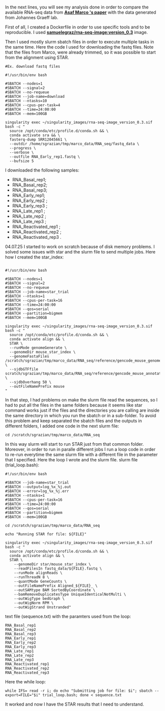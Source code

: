 In the next lines, you will see my analysis done in order to compare the available RNA-seq data from [**Asaf Marco 's paper**]([URL]https://www.nature.com/articles/s41593-020-00717-0#data-availability) with the data generated from Johannes Graeff lab.

First of all, I created a Dockerfile in order to use specific tools and to be reproducible. I used [**samuelegraz/rna-seq-image:version_0.3**]([URL]https://hub.docker.com/repository/docker/samuelegraz/rna-seq-image/tags/version_0.3/sha256-df5af533563bc42b992b953af69a3041f3d643828bdc1484d5e360ddb0284ccc) image. 

Then I used mostly slurm sbatch files in order to execute multiple tasks in the same time.
Here the code I used for downloading the fastq files. Note that the files from Marco, were already trimmed, so it was possible to start from the alignment using STAR.
```
#Ex. download fastq files

#!/usr/bin/env bash

#SBATCH --nodes=1
#SBATCH --signal=2
#SBATCH --no-requeue
#SBATCH --job-name=download
#SBATCH --ntasks=10
#SBATCH --cpus-per-task=4
#SBATCH --time=24:00:00
#SBATCH --mem=100GB

singularity exec ~/singularity_images/rna-seq-image_version_0.3.sif bash -c "
  source /opt/conda/etc/profile.d/conda.sh && \
  conda activate sra && \
  fasterq-dump SRR12045661 \
  --outdir /home/sgrazian/tmp/marco_data/RNA_seq/fastq_data \
  --progress \
  --verbose \
  --outfile RNA_Early_rep1.fastq \
  --bufsize 5
```
I downloaded the following samples:
+ RNA_Basal_rep1;
+ RNA_Basal_rep2;
+ RNA_Basal_rep3;
+ RNA_Early_rep1;
+ RNA_Early_rep2 ;
+ RNA_Early_rep3 ;
+ RNA_Late_rep1 ;
+ RNA_Late_rep2 ;
+ RNA_Late_rep3 ;
+ RNA_Reactivated_rep1 ;
+ RNA_Reactivated_rep2 ;
+ RNA_Reactivated_rep3 .

04.07.25
I started to work on scratch because of disk memory problems.
I solved some issues with star and the slurm file to send multiple jobs. Here how I created the star_index:

```

#!/usr/bin/env bash

#SBATCH --nodes=1
#SBATCH --signal=2
#SBATCH --no-requeue
#SBATCH --job-name=star_trial
#SBATCH --ntasks=1
#SBATCH --cpus-per-task=16
#SBATCH --time=24:00:00
#SBATCH --qos=serial
#SBATCH --partition=bigmem
#SBATCH --mem=100GB

singularity exec ~/singularity_images/rna-seq-image_version_0.3.sif bash -c "
  source /opt/conda/etc/profile.d/conda.sh && \
  conda activate align && \
  STAR \
  --runMode genomeGenerate \
  --genomeDir mouse_star_index \
  --genomeFastaFiles /scratch/sgrazian/tmp/marco_data/RNA_seq/reference/gencode_mouse_genome.fa \
  --sjdbGTFfile scratch/sgrazian/tmp/marco_data/RNA_seq/reference/gencode_mouse_annotated_genome.gtf \
  --sjdbOverhang 50 \
  --outFileNamePrefix mouse 
"
```
In that step, I had problems on make the slurm file read the sequences, so I had to put all the files in the same folders because it seems like star command works just if the files and the directories you are calling are inside the same directory in which you run the sbatch or in a sub-folder.
To avoid this problem and keep separated the sbatch files and the outputs in different folders, I added one code in the next slurm file:
```
cd /scratch/sgrazian/tmp/marco_data/RNA_seq
```
In this way slurm will start to run STAR just from that common folder. Moreover, in order to run in paralle different jobs I run a loop code in order to re-run everytime the same slurm file with a different file in the parameter that I specified. Here the loop I wrote and the slurm file.
slurm file (trial_loop.bash):
```
#!/usr/bin/env bash

#SBATCH --job-name=star_trial
#SBATCH --output=log_%x_%j.out
#SBATCH --error=log_%x_%j.err
#SBATCH --ntasks=1
#SBATCH --cpus-per-task=16
#SBATCH --time=24:00:00
#SBATCH --qos=serial
#SBATCH --partition=bigmem
#SBATCH --mem=100GB

cd /scratch/sgrazian/tmp/marco_data/RNA_seq

echo "Running STAR for file: ${FILE}"

singularity exec ~/singularity_images/rna-seq-image_version_0.3.sif bash -c "
  source /opt/conda/etc/profile.d/conda.sh && \
  conda activate align && \
  STAR \
    --genomeDir star/mouse_star_index \
    --readFilesIn fastq_data/${FILE}.fastq \
    --runMode alignReads \
    --runThreadN 8 \
    --quantMode GeneCounts \
    --outFileNamePrefix Aligned_${FILE}_ \
    --outSAMtype BAM SortedByCoordinate \
    --bamRemoveDuplicatesType UniqueIdenticalNotMulti \
    --outWigType bedGraph \
    --outWigNorm RPM \
    --outWigStrand Unstranded"
```
text file (sequence.txt) with the paramters used from the loop:
```
RNA_Basal_rep1
RNA_Basal_rep2
RNA_Basal_rep3
RNA_Early_rep1
RNA_Early_rep2
RNA_Early_rep3
RNA_Late_rep1
RNA_Late_rep2
RNA_Late_rep3
RNA_Reactivated_rep1
RNA_Reactivated_rep2
RNA_Reactivated_rep3
```
Here the while loop:
```
while IFS= read -r i; do echo "Submitting job for file: $i"; sbatch --export=FILE="$i" trial_loop.bash; done < sequence.txt
```

It worked and now I have the STAR results that I need to understand.






